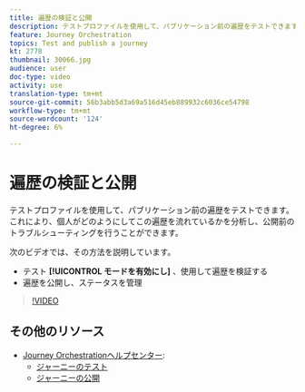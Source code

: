 ```yaml
---
title: 遍歴の検証と公開
description: テストプロファイルを使用して、パブリケーション前の遍歴をテストできます。 これにより、個人が旅の途中でどのように流れるかを分析し、公開前のトラブルシューティングを行うことができます。
feature: Journey Orchestration
topics: Test and publish a journey
kt: 2778
thumbnail: 30066.jpg
audience: user
doc-type: video
activity: use
translation-type: tm+mt
source-git-commit: 56b3abb5d3a69a516d45eb889932c6036ce54798
workflow-type: tm+mt
source-wordcount: '124'
ht-degree: 6%

---
```



# 遍歴の検証と公開

テストプロファイルを使用して、パブリケーション前の遍歴をテストできます。 これにより、個人がどのようにしてこの遍歴を流れているかを分析し、公開前のトラブルシューティングを行うことができます。

次のビデオでは、その方法を説明しています。

* テスト **[!UICONTROL モードを有効にし]** 、使用して遍歴を検証する
* 遍歴を公開し、ステータスを管理

>[!VIDEO](https://video.tv.adobe.com/v/30066?quality=12)

## その他のリソース

* [Journey Orchestrationヘルプセンター](https://docs.adobe.com/content/help/en/journeys/using/journey-orchestration-home.html):
   * [ジャーニーのテスト](https://docs.adobe.com/content/help/en/journeys/using/building-journeys/journeytesting.html)
   * [ジャーニーの公開](https://docs.adobe.com/content/help/en/journeys/using/building-journeys/journeypublication.html)
